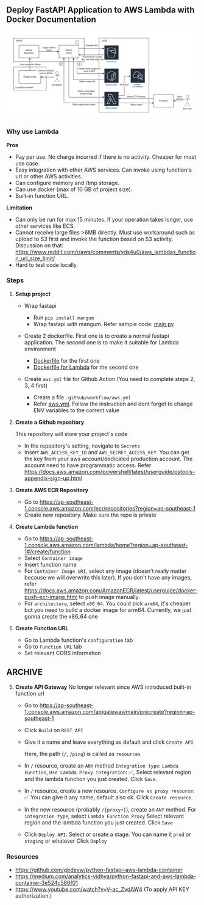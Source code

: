 ## Deploy FastAPI Application to AWS Lambda with Docker Documentation

![deploy to lambda flow](deploy-to-lambda-flow-v2.png)

### Why use Lambda

**Pros**

- Pay per use. No charge incurred if there is no activity. Cheaper for most use case.
- Easy integration with other AWS services. Can invoke using function's url or other AWS activities.
- Can configure memory and /tmp storage.
- Can use docker (max of 10 GB of project size).
- Built-in function URL.

**Limitation**

- Can only be run for max 15 minutes. If your operation takes longer, use other services like ECS.
- Cannot receive large files >6MB directly. Must use workaround such as upload to S3 first and invoke the function based on S3 activity. Discussion on that: https://www.reddit.com/r/aws/comments/yds4u0/aws_lambdas_function_url_size_limit/
- Hard to test code locally.

### Steps

1. **Setup project**

	- Wrap fastapi
  
		- Run `pip install mangum`
		- Wrap fastapi with mangum. Refer sample code: [main.py](api/main.py)

	- Create 2 dockerfile. First one is to create a normal fastapi application. The second one is to make it suitable for Lambda environment

		- [Dockerfile](Dockerfile) for the first one
		- [Dockerfile for Lambda](Dockerfile.aws.lambda) for the second one

	- Create `aws.yml` file for Github Action (You need to complete steps 2, 3, 4 first)

		- Create a file `.github/workflow/aws.yml`
		- Refer [aws.yml](.github/workflows/aws.yml). Follow the instruction and dont forget to change ENV variables to the correct value
  
2. **Create a Github repository**
   
	This repository will store your project's code
	- In the repository's setting, navigate to `Secrets`
	- Insert `AWS_ACCESS_KEY_ID` and `AWS_SECRET_ACCESS_KEY`. You can get the key from your aws account/dedicated production account. The account need to have programmatic access. Refer https://docs.aws.amazon.com/powershell/latest/userguide/pstools-appendix-sign-up.html

3. **Create AWS ECR Repository**

	- Go to https://ap-southeast-1.console.aws.amazon.com/ecr/repositories?region=ap-southeast-1
	- Create new repository. Make sure the repo is private

4. **Create Lambda function**

	- Go to https://ap-southeast-1.console.aws.amazon.com/lambda/home?region=ap-southeast-1#/create/function
	- Select `Container image`
	- Insert function name
	- For `Container Image URI`, select any image (doesn't really matter because we will overwrite this later). If you don't have any images, refer https://docs.aws.amazon.com/AmazonECR/latest/userguide/docker-push-ecr-image.html to push image manually.
	- For `architecture`, select `x86_64`. You could pick `arm64`, it's cheaper but you need to build a docker image for arm64. Currently, we just gonna create the x86_64 one

5. **Create Function URL**

	- Go to Lambda function's `configuration` tab
	- Go to `Function URL` tab
	- Set relevant CORS information

## ARCHIVE
5. **Create API Gateway** No longer relevant since AWS introduced built-in function url

	- Go to https://ap-southeast-1.console.aws.amazon.com/apigateway/main/precreate?region=ap-southeast-1
	- Click `Build` on `REST API`
	- Give it a name and leave everything as default and click `Create API`

		Here, the path (`/`, `/ping`) is called as `resources`
	- In `/` resource, create an `ANY` method
			`Integration type`: `Lambda Function`,
			`Use Lambda Proxy integration`: ✅,
			Select relevant region and the lambda function you just created.
			Click `Save`.

	- In `/` resource, create a new resource.
			`Configure as proxy resource`: ✅
			You can give it any name, default also ok.
			Click `Create resource`.

	- In the new resource (probably `/{proxy+}`), create an `ANY` method.
			For `integration type`, select `Lambda Function Proxy`
			Select relevant region and the lambda function you just created.
			Click `Save`
	
	- Click `Deploy API`. 
			Select or create a stage. You can name it `prod` or `staging` or whatever
			Click `Deploy`


### Resources

- https://github.com/gbdevw/python-fastapi-aws-lambda-container
- https://medium.com/analytics-vidhya/python-fastapi-and-aws-lambda-container-3e524c586f01
- https://www.youtube.com/watch?v=V-ac_ZvdAW4 (To apply API KEY authorization.)
